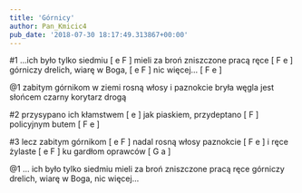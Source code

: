 ```yaml
---
title: 'Górnicy'
author: Pan_Kmicic4
pub_date: '2018-07-30 18:17:49.313867+00:00'
---
```


#1
...ich było tylko siedmiu [ e F ]
mieli za broń zniszczone pracą ręce [ F e ]
górniczy drelich, wiarę w Boga, [ e F ]
nic więcej... [ F e ]

@1
zabitym górnikom w ziemi
rosną włosy i paznokcie
bryła węgla jest słońcem
czarny korytarz drogą

#2
przysypano ich kłamstwem [ e ]
jak piaskiem, przydeptano [ F ]
policyjnym butem [ F e ]

#3
lecz zabitym górnikom [ e F ]
nadal rosną włosy paznokcie [ F e ]
i ręce żylaste [ e F ]
ku gardłom oprawców [ G a ]

@1
... ich było tylko siedmiu
mieli za broń zniszczone pracą ręce
górniczy drelich, wiarę w Boga,
nic więcej...